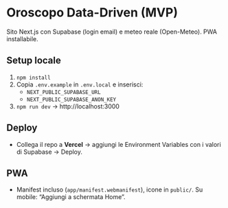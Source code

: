 # Oroscopo Data-Driven (MVP)

Sito Next.js con Supabase (login email) e meteo reale (Open-Meteo). PWA installabile.

## Setup locale
1. `npm install`
2. Copia `.env.example` in `.env.local` e inserisci:
   - `NEXT_PUBLIC_SUPABASE_URL`
   - `NEXT_PUBLIC_SUPABASE_ANON_KEY`
3. `npm run dev` → http://localhost:3000

## Deploy
- Collega il repo a **Vercel** → aggiungi le Environment Variables con i valori di Supabase → Deploy.

## PWA
- Manifest incluso (`app/manifest.webmanifest`), icone in `public/`. Su mobile: “Aggiungi a schermata Home”.
